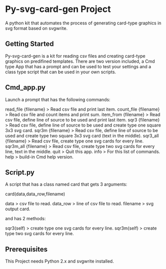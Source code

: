 # Py-svg-card-gen Project
A python kit that automates the process of generating card-type graphics in svg format based on svgwrite.

## Getting Started
Py-svg-card-gen is a kit for reading csv files and creating card-type graphics on predifined templates. There are two version included, a Cmd type App that has a prompt and can be used to test your settings and a class type script that can be used in your own scripts.

## Cmd_app.py

Launch a prompt that has the following commands:

read_file {filename} > Read csv file and print last item.
count_file {filename} > Read csv file and count items and print sum.
item_from {filename} > Read csv file, define line of source to be used and print last item.
sqr3 {filename} >      Read csv file, define line of source to be used and create type one square 3x3 svg card.
sqr3m {filename} >     Read csv file, define line of source to be used and create type two square 3x3 svg card (text in the middle).
sqr3_all {filename} >  Read csv file, create type one svg cards for every line.
sqr3m_all {filename} > Read csv file, create type two svg cards for every line, text in the middle.
quit >                 Quit this app.
info >                 For this list of commands.
help >                 build-in Cmd help version.

## Script.py

A script that has a class named card that gets 3 arguments:

card(data,data_row,filename)

data >         csv file to read.
data_row >     line of csv file to read.
filename >     svg output card.

and has 2 methods:

sqr3(self) >   create type one svg cards for every line.
sqr3m(self) >  create type two svg cards for every line.

## Prerequisites
This Project needs Python 2.x and svgwrite installed.
